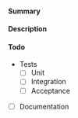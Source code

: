 #### Summary

<!-- Provide a short summary of your changes -->

#### Description

<!-- Describe the changes in this PR here and provide some context -->

#### Todo

* Tests
  * [ ] Unit
  * [ ] Integration
  * [ ] Acceptance
* [ ] Documentation
  <!-- Two persons should review a PR, don't forget to assign them. -->

